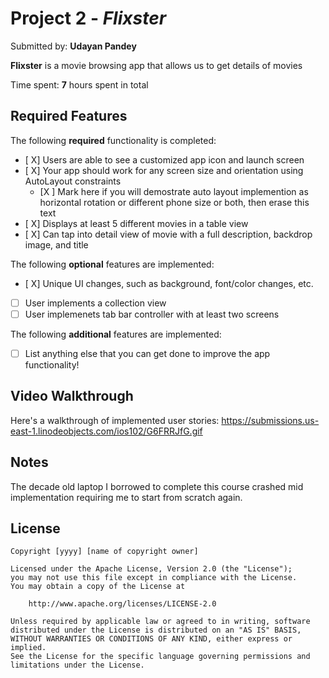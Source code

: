 # Project 2 - *Flixster*

Submitted by: **Udayan Pandey**

**Flixster** is a movie browsing app that allows us to get details of movies

Time spent: **7** hours spent in total

## Required Features

The following **required** functionality is completed:

- [ X] Users are able to see a customized app icon and launch screen
- [ X] Your app should work for any screen size and orientation using AutoLayout constraints
  - [X ] Mark here if you will demostrate auto layout implemention as horizontal rotation or different phone size or both, then erase this text
- [ X] Displays at least 5 different movies in a table view
- [ X] Can tap into detail view of movie with a full description, backdrop image, and title
 
The following **optional** features are implemented:

- [ X] Unique UI changes, such as background, font/color changes, etc.
- [ ] User implements a collection view
- [ ] User implemenets tab bar controller with at least two screens

The following **additional** features are implemented:

- [ ] List anything else that you can get done to improve the app functionality!

## Video Walkthrough

Here's a walkthrough of implemented user stories:
https://submissions.us-east-1.linodeobjects.com/ios102/G6FRRJfG.gif


## Notes

The decade old laptop I borrowed to complete this course crashed mid implementation requiring me to start from scratch again.

## License

    Copyright [yyyy] [name of copyright owner]

    Licensed under the Apache License, Version 2.0 (the "License");
    you may not use this file except in compliance with the License.
    You may obtain a copy of the License at

        http://www.apache.org/licenses/LICENSE-2.0

    Unless required by applicable law or agreed to in writing, software
    distributed under the License is distributed on an "AS IS" BASIS,
    WITHOUT WARRANTIES OR CONDITIONS OF ANY KIND, either express or implied.
    See the License for the specific language governing permissions and
    limitations under the License.
